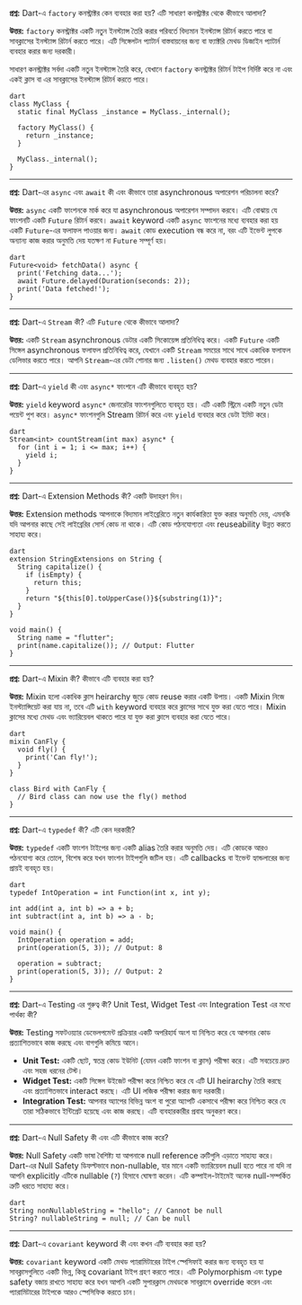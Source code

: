 **প্রশ্ন:** Dart-এ `factory` কনস্ট্রাক্টর কেন ব্যবহার করা হয়? এটি সাধারণ কনস্ট্রাক্টর থেকে কীভাবে আলাদা?

**উত্তর:** `factory` কনস্ট্রাক্টর একটি নতুন ইনস্ট্যান্স তৈরি করার পরিবর্তে বিদ্যমান ইনস্ট্যান্স রিটার্ন করতে পারে বা সাবক্লাসের ইনস্ট্যান্স রিটার্ন করতে পারে। এটি সিঙ্গেলটন প্যাটার্ন বাস্তবায়নের জন্য বা ফ্যাক্টরি মেথড ডিজাইন প্যাটার্ন ব্যবহার করার জন্য দরকারী।

সাধারণ কনস্ট্রাক্টর সর্বদা একটি নতুন ইনস্ট্যান্স তৈরি করে, যেখানে `factory` কনস্ট্রাক্টর রিটার্ন টাইপ নির্দিষ্ট করে না এবং একই ক্লাস বা এর সাবক্লাসের ইনস্ট্যান্স রিটার্ন করতে পারে।

```
dart
class MyClass {
  static final MyClass _instance = MyClass._internal();

  factory MyClass() {
    return _instance;
  }

  MyClass._internal();
}
```
---

**প্রশ্ন:** Dart-এর `async` এবং `await` কী এবং কীভাবে তারা asynchronous অপারেশন পরিচালনা করে?

**উত্তর:** `async` একটি ফাংশনকে মার্ক করে যা asynchronous অপারেশন সম্পাদন করবে। এটি বোঝায় যে ফাংশনটি একটি `Future` রিটার্ন করবে। `await` keyword একটি `async` ফাংশনের মধ্যে ব্যবহার করা হয় একটি `Future`-এর ফলাফল পাওয়ার জন্য। `await` কোড execution বন্ধ করে না, বরং এটি ইভেন্ট লুপকে অন্যান্য কাজ করার অনুমতি দেয় যতক্ষণ না `Future` সম্পূর্ণ হয়।

```
dart
Future<void> fetchData() async {
  print('Fetching data...');
  await Future.delayed(Duration(seconds: 2));
  print('Data fetched!');
}
```
---

**প্রশ্ন:** Dart-এ `Stream` কী? এটি `Future` থেকে কীভাবে আলাদা?

**উত্তর:** একটি `Stream` asynchronous ডেটার একটি সিকোয়েন্স প্রতিনিধিত্ব করে। একটি `Future` একটি সিঙ্গেল asynchronous ফলাফল প্রতিনিধিত্ব করে, যেখানে একটি `Stream` সময়ের সাথে সাথে একাধিক ফলাফল ডেলিভার করতে পারে। আপনি `Stream`-এর ডেটা শোনার জন্য `.listen()` মেথড ব্যবহার করতে পারেন।

---

**প্রশ্ন:** Dart-এ `yield` কী এবং `async*` ফাংশনে এটি কীভাবে ব্যবহৃত হয়?

**উত্তর:** `yield` keyword `async*` জেনারেটর ফাংশনগুলিতে ব্যবহৃত হয়। এটি একটি স্ট্রিমে একটি নতুন ডেটা পয়েন্ট পুশ করে। `async*` ফাংশনগুলি Stream রিটার্ন করে এবং `yield` ব্যবহার করে ডেটা ইমিট করে।

```
dart
Stream<int> countStream(int max) async* {
  for (int i = 1; i <= max; i++) {
    yield i;
  }
}
```
---

**প্রশ্ন:** Dart-এ Extension Methods কী? একটি উদাহরণ দিন।

**উত্তর:** Extension methods আপনাকে বিদ্যমান লাইব্রেরিতে নতুন কার্যকারিতা যুক্ত করার অনুমতি দেয়, এমনকি যদি আপনার কাছে সেই লাইব্রেরির সোর্স কোড না থাকে। এটি কোড পঠনযোগ্যতা এবং reuseability উন্নত করতে সাহায্য করে।
```
dart
extension StringExtensions on String {
  String capitalize() {
    if (isEmpty) {
      return this;
    }
    return "${this[0].toUpperCase()}${substring(1)}";
  }
}

void main() {
  String name = "flutter";
  print(name.capitalize()); // Output: Flutter
}
```
---

**প্রশ্ন:** Dart-এ Mixin কী? কীভাবে এটি ব্যবহার করা হয়?

**উত্তর:** Mixin হলো একাধিক ক্লাস heirarchy জুড়ে কোড reuse করার একটি উপায়। একটি Mixin নিজে ইনস্ট্যান্সিয়েট করা যায় না, তবে এটি `with` keyword ব্যবহার করে ক্লাসের সাথে যুক্ত করা যেতে পারে। Mixin ক্লাসের মধ্যে মেথড এবং ভ্যারিয়েবল থাকতে পারে যা যুক্ত করা ক্লাসে ব্যবহার করা যেতে পারে।
```
dart
mixin CanFly {
  void fly() {
    print('Can fly!');
  }
}

class Bird with CanFly {
  // Bird class can now use the fly() method
}
```
---

**প্রশ্ন:** Dart-এ `typedef` কী? এটি কেন দরকারী?

**উত্তর:** `typedef` একটি ফাংশন টাইপের জন্য একটি alias তৈরি করার অনুমতি দেয়। এটি কোডকে আরও পঠনযোগ্য করে তোলে, বিশেষ করে যখন ফাংশন টাইপগুলি জটিল হয়। এটি callbacks বা ইভেন্ট হ্যান্ডলারের জন্য প্রায়ই ব্যবহৃত হয়।
```
dart
typedef IntOperation = int Function(int x, int y);

int add(int a, int b) => a + b;
int subtract(int a, int b) => a - b;

void main() {
  IntOperation operation = add;
  print(operation(5, 3)); // Output: 8

  operation = subtract;
  print(operation(5, 3)); // Output: 2
}
```
---

**প্রশ্ন:** Dart-এ Testing এর গুরুত্ব কী? Unit Test, Widget Test এবং Integration Test এর মধ্যে পার্থক্য কী?

**উত্তর:** Testing সফটওয়্যার ডেভেলপমেন্ট প্রক্রিয়ার একটি অপরিহার্য অংশ যা নিশ্চিত করে যে আপনার কোড প্রত্যাশিতভাবে কাজ করছে এবং বাগগুলি কমিয়ে আনে।

*   **Unit Test:** একটি ছোট, স্বতন্ত্র কোড ইউনিট (যেমন একটি ফাংশন বা ক্লাস) পরীক্ষা করে। এটি সবচেয়ে দ্রুত এবং সহজ ধরনের টেস্ট।
*   **Widget Test:** একটি সিঙ্গেল উইজেট পরীক্ষা করে নিশ্চিত করে যে এটি UI heirarchy তৈরি করছে এবং প্রত্যাশিতভাবে interact করছে। এটি UI লজিক পরীক্ষা করার জন্য দরকারী।
*   **Integration Test:** আপনার অ্যাপের বিভিন্ন অংশ বা পুরো অ্যাপটি একসাথে পরীক্ষা করে নিশ্চিত করে যে তারা সঠিকভাবে ইন্টিগ্রেট হয়েছে এবং কাজ করছে। এটি ব্যবহারকারীর প্রবাহ অনুকরণ করে।

---

**প্রশ্ন:** Dart-এ Null Safety কী এবং এটি কীভাবে কাজ করে?

**উত্তর:** Null Safety একটি ভাষা বৈশিষ্ট্য যা আপনাকে null reference ত্রুটিগুলি এড়াতে সাহায্য করে। Dart-এর Null Safety ডিফল্টভাবে non-nullable, যার মানে একটি ভ্যারিয়েবল null হতে পারে না যদি না আপনি explicitly এটিকে nullable (`?`) হিসাবে ঘোষণা করেন। এটি কম্পাইল-টাইমেই অনেক null-সম্পর্কিত ত্রুটি ধরতে সাহায্য করে।
```
dart
String nonNullableString = "hello"; // Cannot be null
String? nullableString = null; // Can be null
```
---

**প্রশ্ন:** Dart-এ `covariant` keyword কী এবং কখন এটি ব্যবহার করা হয়?

**উত্তর:** `covariant` keyword একটি মেথড প্যারামিটারের টাইপ স্পেসিফাই করার জন্য ব্যবহৃত হয় যা সাবক্লাসগুলিতে একটি ভিন্ন, কিন্তু covariant টাইপ গ্রহণ করতে পারে। এটি Polymorphism এবং type safety বজায় রাখতে সাহায্য করে যখন আপনি একটি সুপারক্লাস মেথডকে সাবক্লাসে override করেন এবং প্যারামিটারের টাইপকে আরও স্পেসিফিক করতে চান।